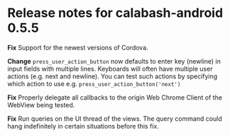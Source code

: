 # Release notes for calabash-android 0.5.5

**Fix** Support for the newest versions of Cordova.

**Change** `press_user_action_button` now defaults to enter key (newline) in input fields with multiple lines. Keyboards will often have multiple user actions (e.g. next and newline). You can test such actions by specifying which action to use e.g. `press_user_action_button('next')`

**Fix** Properly delegate all callbacks to the origin Web Chrome Client of the WebView being tested.

**Fix** Run queries on the UI thread of the views. The query command could hang indefinitely in certain situations before this fix.
